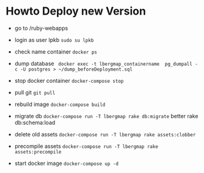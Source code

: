 # Howto Deploy new Version
* go to /ruby-webapps
* login as user lpkb    `sudo su lpkb`
* check name container	`docker ps`
* dump database			` docker exec -t lbergmap_containername  pg_dumpall -c -U postgres > ~/dump_beforeDeployment.sql`
* stop docker container `docker-compose stop`
* pull git              `git pull`

* rebuild image         `docker-compose build`
* migrate db            `docker-compose run -T lbergmap rake db:migrate` better rake db:schema:load
* delete old assets     `docker-compose run -T lbergmap rake assets:clobber`
* precompile assets     `docker-compose run -T lbergmap rake assets:precompile`
* start docker image    `docker-compose up -d`
